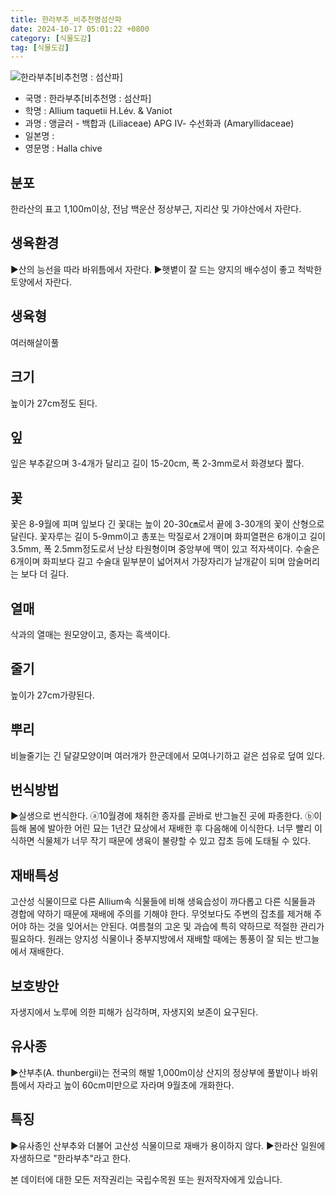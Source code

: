 ```yaml
---
title: 한라부추_비추천명섬산파
date: 2024-10-17 05:01:22 +0800
category: [식물도감]
tag: [식물도감]
---
```




![한라부추[비추천명 : 섬산파]](/fileUpload/plants/basic/Liliaceae/Allium/8660/8660_20160803162122554files_th2.jpg)
- 국명 : 한라부추[비추천명 : 섬산파]
- 학명 : Allium taquetii H.Lév. & Vaniot
- 과명 : 앵글러 - 백합과 (Liliaceae) APG Ⅳ- 수선화과 (Amaryllidaceae)
- 일본명 : 
- 영문명 : Halla chive


## 분포
한라산의 표고 1,100m이상, 전남 백운산 정상부근, 지리산 및 가야산에서 자란다.
## 생육환경
▶산의 능선을 따라 바위틈에서 자란다. ▶햇볕이 잘 드는 양지의 배수성이 좋고 척박한 토양에서 자란다.
## 생육형
여러해살이풀
## 크기
높이가 27cm정도 된다.
## 잎
잎은 부추같으며 3-4개가 달리고 길이 15-20cm, 폭 2-3mm로서 화경보다 짧다.
## 꽃
꽃은 8-9월에 피며 잎보다 긴 꽃대는 높이 20-30㎝로서 끝에 3-30개의 꽃이 산형으로 달린다. 꽃자루는 길이 5-9mm이고 총포는 막질로서 2개이며 화피열편은 6개이고 길이 3.5mm, 폭 2.5mm정도로서 난상 타원형이며 중앙부에 맥이 있고 적자색이다. 수술은 6개이며 화피보다 길고 수술대 밑부분이 넓어져서 가장자리가 날개같이 되며 암술머리는 보다 더 길다.
## 열매
삭과의 열매는 원모양이고, 종자는 흑색이다.
## 줄기
높이가 27cm가량된다.
## 뿌리
비늘줄기는 긴 달걀모양이며 여러개가 한군데에서 모여나기하고 겉은 섬유로 덮여 있다.
## 번식방법
▶실생으로 번식한다. ⓐ10월경에 채취한 종자를 곧바로 반그늘진 곳에 파종한다. ⓑ이듬해 봄에 발아한 어린 묘는 1년간 묘상에서 재배한 후 다음해에 이식한다. 너무 빨리 이식하면 식물체가 너무 작기 때문에 생육이 불량할 수 있고 잡초 등에 도태될 수 있다.
## 재배특성
고산성 식물이므로 다른 Allium속 식물들에 비해 생육습성이 까다롭고 다른 식물들과 경합에 약하기 때문에 재배에 주의를 기해야 한다. 무엇보다도 주변의 잡초를 제거해 주어야 하는 것을 잊어서는 안된다. 여름철의 고온 및 과습에 특히 약하므로 적절한 관리가 필요하다. 원래는 양지성 식물이나 중부지방에서 재배할 때에는 통풍이 잘 되는 반그늘에서 재배한다.
## 보호방안
자생지에서 노루에 의한 피해가 심각하며, 자생지외 보존이 요구된다.
## 유사종
▶산부추(A. thunbergii)는 전국의 해발 1,000m이상 산지의 정상부에 풀밭이나 바위틈에서 자라고 높이 60cm미만으로 자라며 9월초에 개화한다.
## 특징
▶유사종인 산부추와 더불어 고산성 식물이므로 재배가 용이하지 않다. ▶한라산 일원에 자생하므로 "한라부추"라고 한다.






본 데이터에 대한 모든 저작권리는 국립수목원 또는 원저작자에게 있습니다.

